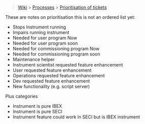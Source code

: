 > [Wiki](Home) > [Processes](Processes) > [Prioritisation of tickets](Prioritisation-of-Tickets)

These are notes on prioritisation this is not an ordered list yet:

 - Stops Instrument running
 - Impairs running instrument
 - Needed for user program Now
 - Needed for user program soon
 - Needed for commissioning program Now
 - Needed for commissioning program soon
 - Maintenance helper
 - Instrument scientist requested feature enhancement
 - User requested feature enhancement
 - Operations requested feature enhancement
 - Dev requested feature enhancement
 - New functionality (e.g. script server)

Plus categories
 - Instrument is pure IBEX
 - Instrument is pure SECI
 - Instrument feature could work in SECI but is IBEX instrument
